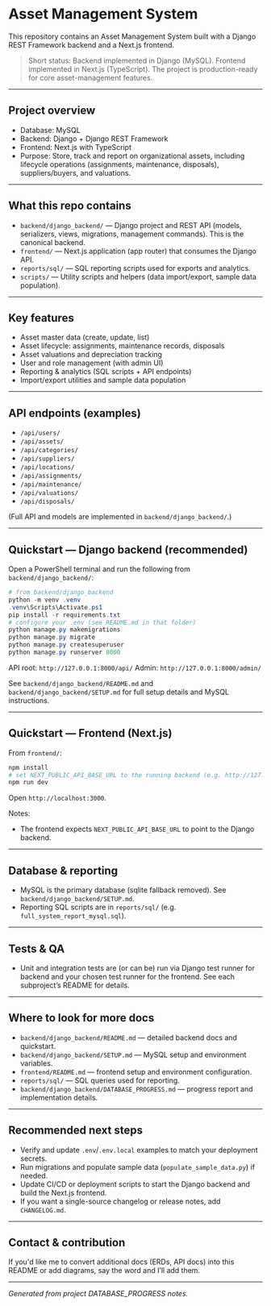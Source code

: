 # Asset Management System

This repository contains an Asset Management System built with a Django REST Framework backend and a Next.js frontend.

> Short status: Backend implemented in Django (MySQL). Frontend implemented in Next.js (TypeScript). The project is production-ready for core asset-management features.

---

## Project overview

- Database: MySQL
- Backend: Django + Django REST Framework
- Frontend: Next.js with TypeScript
- Purpose: Store, track and report on organizational assets, including lifecycle operations (assignments, maintenance, disposals), suppliers/buyers, and valuations.

---

## What this repo contains

- `backend/django_backend/` — Django project and REST API (models, serializers, views, migrations, management commands). This is the canonical backend.
- `frontend/` — Next.js application (app router) that consumes the Django API.
- `reports/sql/` — SQL reporting scripts used for exports and analytics.
- `scripts/` — Utility scripts and helpers (data import/export, sample data population).

---

## Key features

- Asset master data (create, update, list)
- Asset lifecycle: assignments, maintenance records, disposals
- Asset valuations and depreciation tracking
- User and role management (with admin UI)
- Reporting & analytics (SQL scripts + API endpoints)
- Import/export utilities and sample data population

---

## API endpoints (examples)

- `/api/users/`
- `/api/assets/`
- `/api/categories/`
- `/api/suppliers/`
- `/api/locations/`
- `/api/assignments/`
- `/api/maintenance/`
- `/api/valuations/`
- `/api/disposals/`

(Full API and models are implemented in `backend/django_backend/`.)

---

## Quickstart — Django backend (recommended)

Open a PowerShell terminal and run the following from `backend/django_backend/`:

```powershell
# from backend/django_backend
python -m venv .venv
.venv\Scripts\Activate.ps1
pip install -r requirements.txt
# configure your .env (see README.md in that folder)
python manage.py makemigrations
python manage.py migrate
python manage.py createsuperuser
python manage.py runserver 8000
```

API root: `http://127.0.0.1:8000/api/`
Admin: `http://127.0.0.1:8000/admin/`

See `backend/django_backend/README.md` and `backend/django_backend/SETUP.md` for full setup details and MySQL instructions.

---

## Quickstart — Frontend (Next.js)

From `frontend/`:

```bash
npm install
# set NEXT_PUBLIC_API_BASE_URL to the running backend (e.g. http://127.0.0.1:8000) in .env.local
npm run dev
```

Open `http://localhost:3000`.

Notes:
- The frontend expects `NEXT_PUBLIC_API_BASE_URL` to point to the Django backend.

---

## Database & reporting

- MySQL is the primary database (sqlite fallback removed). See `backend/django_backend/SETUP.md`.
- Reporting SQL scripts are in `reports/sql/` (e.g. `full_system_report_mysql.sql`).

---

## Tests & QA

- Unit and integration tests are (or can be) run via Django test runner for backend and your chosen test runner for the frontend. See each subproject’s README for details.

---

## Where to look for more docs

- `backend/django_backend/README.md` — detailed backend docs and quickstart.
- `backend/django_backend/SETUP.md` — MySQL setup and environment variables.
- `frontend/README.md` — frontend setup and environment configuration.
- `reports/sql/` — SQL queries used for reporting.
- `backend/django_backend/DATABASE_PROGRESS.md` — progress report and implementation details.

---

## Recommended next steps

- Verify and update `.env`/`.env.local` examples to match your deployment secrets.
- Run migrations and populate sample data (`populate_sample_data.py`) if needed.
- Update CI/CD or deployment scripts to start the Django backend and build the Next.js frontend.
- If you want a single-source changelog or release notes, add `CHANGELOG.md`.

---

## Contact & contribution

If you'd like me to convert additional docs (ERDs, API docs) into this README or add diagrams, say the word and I’ll add them.

---

*Generated from project DATABASE_PROGRESS notes.*
